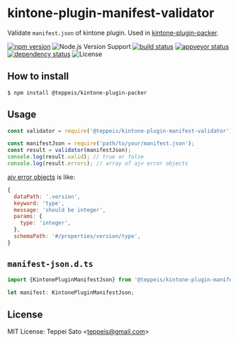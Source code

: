kintone-plugin-manifest-validator
====

Validate `manifest.json` of kintone plugin. Used in [kintone-plugin-packer](https://github.com/teppeis/kintone-plugin-packer).

[![npm version][npm-image]][npm-url]
![Node.js Version Support][node-version]
[![build status][circleci-image]][circleci-url]
[![appveyor status][appveyor-image]][appveyor-url]
[![dependency status][deps-image]][deps-url]
![License][license]

## How to install

```console
$ npm install @teppeis/kintone-plugin-packer
```

## Usage

```js
const validator = require('@teppeis/kintone-plugin-manifest-validator');

const manifestJson = require('path/to/your/manifest.json');
const result = validator(manifestJson);
console.log(result.valid); // true or false
console.log(result.errors); // array of ajv error objects
```

[ajv error objects](https://github.com/epoberezkin/ajv#validation-errors) is like:

```js
{
  dataPath: '.version',
  keyword: 'type',
  message: 'should be integer',
  params: {
    type: 'integer',
  },
  schemaPath: '#/properties/version/type',
}
```

## `manifest-json.d.ts`

```js
import {KintonePluginManifestJson} from '@teppeis/kintone-plugin-manifest-validator/manifest-json';

let manifest: KintonePluginManifestJson;
```

## License

MIT License: Teppei Sato &lt;teppeis@gmail.com&gt;

[npm-image]: https://img.shields.io/npm/v/@teppeis/kintone-plugin-manifest-validator.svg
[npm-url]: https://npmjs.org/package/@teppeis/kintone-plugin-manifest-validator
[npm-downloads-image]: https://img.shields.io/npm/dm/@teppeis/kintone-plugin-manifest-validator.svg
[travis-image]: https://img.shields.io/travis/teppeis/kintone-plugin-manifest-validator/master.svg
[travis-url]: https://travis-ci.org/teppeis/kintone-plugin-manifest-validator
[circleci-image]: https://circleci.com/gh/teppeis/kintone-plugin-manifest-validator.svg?style=shield
[circleci-url]: https://circleci.com/gh/teppeis/kintone-plugin-manifest-validator
[appveyor-image]: https://ci.appveyor.com/api/projects/status/pcsvpsj4ff8u4jop/branch/master?svg=true
[appveyor-url]: https://ci.appveyor.com/project/teppeis/kintone-plugin-manifest-validator/branch/master
[deps-image]: https://img.shields.io/david/teppeis/kintone-plugin-manifest-validator.svg
[deps-url]: https://david-dm.org/teppeis/kintone-plugin-manifest-validator
[node-version]: https://img.shields.io/badge/Node.js%20support-v4,v6,v8-brightgreen.svg
[coverage-image]: https://img.shields.io/coveralls/teppeis/kintone-plugin-manifest-validator/master.svg
[coverage-url]: https://coveralls.io/github/teppeis/kintone-plugin-manifest-validator?branch=master
[license]: https://img.shields.io/npm/l/@teppeis/kintone-plugin-manifest-validator.svg
